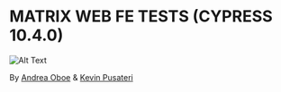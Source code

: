 # MATRIX WEB FE TESTS (CYPRESS 10.4.0)

![Alt Text](https://media.giphy.com/media/W9lzJDwciz6bS/giphy.gif)

By [Andrea Oboe](mailto:andrea.oboe@allianz.it) & [Kevin Pusateri](mailto:kevin.pusateri@allianz.it)
